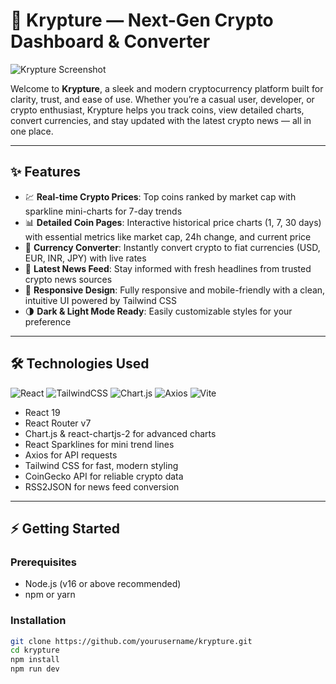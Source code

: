 # 🚀 Krypture — Next-Gen Crypto Dashboard & Converter

![Krypture Screenshot](https://via.placeholder.com/900x400?text=Krypture+Dashboard+Screenshot)

Welcome to **Krypture**, a sleek and modern cryptocurrency platform built for clarity, trust, and ease of use. Whether you’re a casual user, developer, or crypto enthusiast, Krypture helps you track coins, view detailed charts, convert currencies, and stay updated with the latest crypto news — all in one place.

---

## ✨ Features

- 💹 **Real-time Crypto Prices**: Top coins ranked by market cap with sparkline mini-charts for 7-day trends
- 📊 **Detailed Coin Pages**: Interactive historical price charts (1, 7, 30 days) with essential metrics like market cap, 24h change, and current price
- 💱 **Currency Converter**: Instantly convert crypto to fiat currencies (USD, EUR, INR, JPY) with live rates
- 📰 **Latest News Feed**: Stay informed with fresh headlines from trusted crypto news sources
- 📱 **Responsive Design**: Fully responsive and mobile-friendly with a clean, intuitive UI powered by Tailwind CSS
- 🌗 **Dark & Light Mode Ready**: Easily customizable styles for your preference

---

## 🛠 Technologies Used

![React](https://img.shields.io/badge/React-19.1.0-blue?logo=react&logoColor=white)
![TailwindCSS](https://img.shields.io/badge/Tailwind_CSS-v3.4.17-blue?logo=tailwind-css&logoColor=white)
![Chart.js](https://img.shields.io/badge/Chart.js-v4.4.9-orange?logo=chartdotjs)
![Axios](https://img.shields.io/badge/Axios-v1.9.0-red)
![Vite](https://img.shields.io/badge/Vite-v6.3.5-green)

- React 19
- React Router v7
- Chart.js & react-chartjs-2 for advanced charts
- React Sparklines for mini trend lines
- Axios for API requests
- Tailwind CSS for fast, modern styling
- CoinGecko API for reliable crypto data
- RSS2JSON for news feed conversion

---

## ⚡ Getting Started

### Prerequisites

- Node.js (v16 or above recommended)
- npm or yarn

### Installation

```bash
git clone https://github.com/yourusername/krypture.git
cd krypture
npm install
npm run dev
```
